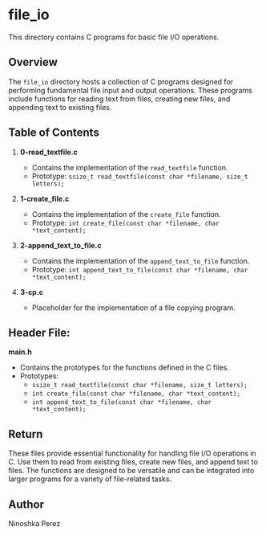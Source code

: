 # file_io

This directory contains C programs for basic file I/O operations.

## Overview

The `file_io` directory hosts a collection of C programs designed for performing fundamental file input and output operations. These programs include functions for reading text from files, creating new files, and appending text to existing files.

## Table of Contents

1. **0-read_textfile.c**
   - Contains the implementation of the `read_textfile` function.
   - Prototype: `ssize_t read_textfile(const char *filename, size_t letters);`

2. **1-create_file.c**
   - Contains the implementation of the `create_file` function.
   - Prototype: `int create_file(const char *filename, char *text_content);`

3. **2-append_text_to_file.c**
   - Contains the implementation of the `append_text_to_file` function.
   - Prototype: `int append_text_to_file(const char *filename, char *text_content);`

4. **3-cp.c**
   - Placeholder for the implementation of a file copying program.

## Header File:

**main.h**
   - Contains the prototypes for the functions defined in the C files.
   - Prototypes:
     - `ssize_t read_textfile(const char *filename, size_t letters);`
     - `int create_file(const char *filename, char *text_content);`
     - `int append_text_to_file(const char *filename, char *text_content);`

## Return

These files provide essential functionality for handling file I/O operations in C. Use them to read from existing files, create new files, and append text to files. The functions are designed to be versatile and can be integrated into larger programs for a variety of file-related tasks.

## Author

Ninoshka Perez


